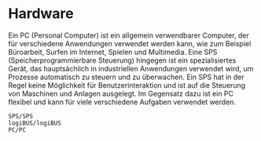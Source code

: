 # Hardware

Ein PC (Personal Computer) ist ein allgemein verwendbarer Computer, der für verschiedene Anwendungen verwendet werden kann, wie zum Beispiel Büroarbeit, Surfen im Internet, Spielen und Multimedia. Eine SPS (Speicherprogrammierbare Steuerung) hingegen ist ein spezialisiertes Gerät, das hauptsächlich in industriellen Anwendungen verwendet wird, um Prozesse automatisch zu steuern und zu überwachen. Ein SPS hat in der Regel keine Möglichkeit für Benutzerinteraktion und ist auf die Steuerung von Maschinen und Anlagen ausgelegt. Im Gegensatz dazu ist ein PC flexibel und kann für viele verschiedene Aufgaben verwendet werden.

```{toctree}
SPS/SPS
logiBUS/logiBUS
PC/PC
```
